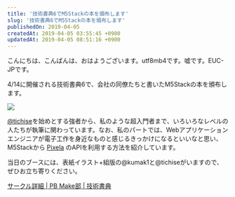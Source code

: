 ```yaml
---
title: '技術書典6でM5Stackの本を頒布します'
slug: '技術書典6でM5Stackの本を頒布します'
publishedOn: 2019-04-05
createdAt: 2019-04-05 03:55:45 +0900
updatedAt: 2019-04-05 08:51:16 +0900
---
```

こんにちは、こんばんは、おはようございます。utf8mb4です。嘘です。EUC-JPです。

4/14に開催される技術書典6で、会社の同僚たちと書いたM5Stackの本を頒布します。

![](https://lh3.googleusercontent.com/REhgrW_GqjHX9_ZqoZPzJ26Tq9LRU-gdMPzWYcrHTBqHd843zR-l6VhjDb56_xwa5gKN3FVYaA9enzhkBb6qwDQK8Z6zbX4wDnfIrr6xiPqTm6Z-qpZEQG5iVeeh6znvDaeKh5dag9udjStLcXVijmb7UUcf8HQ6CRIumNdczzRSE0pNeqlIOPvD0zd8HbtLH6520y4ATHAII8QJxksw5Y7pU7m_Es1u-XxICy5O6Ab9dHgOiHykXFhIV0I81hRYMkmyRwchUSwYe2cWiSVB1ZYH3zhBJSMlufsJ9uMh5h0ST2kDzgaSQb8VvPLSka_5rZYSQUAZi7BoacKdB8avI956tamtv5Cf9r_dyoC2VskljBZ2vVat98DQUIBSHITQHCFl4FVoAKUggbDdvzMOami6EEMgi5VI2mi2OWwJMwezyE8l9agjfwQZB8TkNKjSUjq8iHGdTxzNZOs3OtvJQA4nW2MfbmoLqFgXWqZeQTGqHbAZ9bigJj-ZaX_-XvU3qtc6JQvyZSGod--4kNCxSIYFbj_CtOi7PXikk7pFx9iWBgJFcf1Ha0wqCEi3mvjgQHQ4MBtB_CLDER6VeYpgjxY8rmvhIXhBlLpHTZtrcgLytpj7vYZgqxSHzRxZCl_00HjRUb74QdmC6hMUOpEh74pzS_6Rz8eE0JijgNCx5okD-j--p2jCetAjPikUJN2MSMccAVlzKvLg9jQChU4dUHl7hg=w864-h1200-no)

[@tichise](https://twitter.com/tichise)を始めとする強者から、私のような超入門者まで、いろいろなレベルの人たちが執筆に関わっています。なお、私のパートでは、Webアプリケーションエンジニアが電子工作を身近なものと感じるきっかけになるといいなと思い、M5Stackから [Pixela](https://pixe.la/) のAPIを利用する方法を紹介しています。

当日のブースには、表紙イラスト+組版の@kumak1と@tichiseがいますので、ぜひお立ち寄りください。

 [サークル詳細 | PB Make部 | 技術書典](https://techbookfest.org/event/tbf06/circle/71750007)
